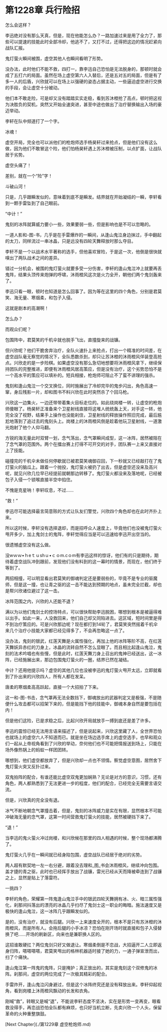 # 第1228章 兵行险招

怎么会这样？

李迅绝对没有那么天真，但是，现在他能怎么办？一路加速过来是用了全力了，那些可以提速的技能此时全部冷却，他逃不了，又打不过，还得把这边的情况赶紧向战队汇报。

鬼灯萤火瞬间被围，虚空其他人也瞬间看明了形势。

没办法，此时他们不能不救，四打一，靠李迅自己恐怕是无法脱身的，那顿时就会成了五打六的局面。虽然在场上虚空第六人入替后，还是五对五的局面，但是有了多一人的后盾，兴欣就可以在场上以强硬的姿态占据主动，一些逼迫虚空进行交换的手段，会让虚空十分被动。

他们本不敢走险，可是却又没有踏踏实实走稳，看到苏沐橙抢了高点，顿时把这视为决胜负的契机，突然又开始全速突进，甚至中途也做出了治疗替换输出入场的豪迈举动。

李轩在队中频道打了一个字。

冰魂！

虚空开局，完全也可以派他们的枪炮师选手杨昊轩过来抢点，但是他们没有这么做，因为他们不敢冒这个险，他们怕杨昊轩遇上苏沐橙被压制，以点扩面，让战队居于劣势。

虚空头痛了！

差别，就在一个“险”字！

斗破山河！

只是，几乎跟瞬发似的，意味着到底不是瞬发。结界就在开始凝结的一瞬，李轩看到一颗手雷坠到了自己眼前。

“中计！”

鬼刻的冰阵就算威力要小一些，效果要弱一些，但是影响也是不可以忽略的。

一道人影和-图-书，几乎是在手雷爆炸的一瞬间，从逢山鬼泣身边抹过，手中翻起的太刀，同样流过一串冰晶，只是远没有四轮天舞释放时那么夺目。

李轩不是一个以战术水平著称的选手，但他喜欢冒险，于是这一次，他倒是很快就嗅出了两队战术之间的差异。

错过一分机会，被围的鬼灯萤火就要多受一分伤害，李轩的逢山鬼泣冲上就要再丢鬼阵，结果头顶传来炮弹的呼啸，沐雨橙风这次是火力全开，朝他们两个鬼剑轰来了。

李迅只看一眼，顿时也知道是怎么回事了。因为等在这里的四个角色，分别是君莫笑、海无量、寒烟柔，和包子入侵。

这就是剧本的高潮啊！

怎么办？

而观众们呢？

包围阵中，君莫笑的千机伞就也脱手飞出，直撞旋来的战镰。

但兴欣呢？他们干脆舍弃治疗，全队火速扑上来抢点，打出一个精准的时间差，在虚空战队毫无察觉的情况下，全队悉数杀到，却只让苏沐橙的沐雨橙风佯装登高抢点。兴欣走的是一步险棋。如果虚空没有那么急切地想要将沐雨橙风拿下，继续保持团队的完整推进，即便有沐雨橙风居高策应，但是没有治疗，这个劣势恐怕不是一个高水平的策应可以填补的。短兵相接，枪炮师可阻止不了蛮不讲理的强杀。

鬼刻和逢山鬼泣一个交叉换位，同时施展出了冷却完毕的鬼步闪出，角色高速一窜，身后残影一片，却和图书不料兴欣在此时突然杀了个回马枪。

兴欣这一边集火，一边还带带着集火目标走位的。如此绕岗楼一转，让虚空的枪炮师傻眼了。杨昊轩正准备来个卫星射线直接将这堆人统统轰上天，对手这一转，他完全没了视野，结果手上操作也没能刹住，卫星射线的释放操作照旧完成，最后尴尬地落到了追过去的鬼刻头上。岗楼上的沐雨橙风倒是趁着他玩卫星射线，一道激光炮射了他个人仰马翻。

方锐的海无量此时双臂一划，念气荡出，念气罩瞬间成型，这一冰阵，居然被阻在了念气罩的范围外。两个在擂台赛上打得不可开交的对手，团队赛一上来又直接对上了技能。

碰撞完的千机伞未做任何停歇就已被君莫笑魂御召回，下一秒就又已经敲打在了鬼灯萤火的脑瓜上。跟着一个抛投，鬼灯萤火被扔了出去，但是虚空还没来及高兴呢，就见兴欣几位早已经提前就朝那边转移了。鬼灯萤火都没来及落地呢，已经被包子入侵一个锁喉直接半空中掐住。

不愧是克星呐！李轩叹息，不过……

“救！”

李迅尽可能选择最言简意赅的方式让队友们警觉，兴欣四个角色却也在此时齐扑上来。

所以这时候，李轩没有选择退却，而是招呼众人速度上，毕竟他们也没被鬼灯萤火甩开多少，加上鬼剑士的鬼阵，李轩觉得应当是可以迅速给李迅开出空当的。

很遗憾虚空没有这么做。

没wｗｗ•ｈeｔｕshｕ•ｃｏm.cｏm有李迅这样的惊讶，他们有的只是期待，期待着虚空战队冲到跟前，发现他们没有料到的这一幕时的情景，而现在，他们终于等到了。

两招相撞，可以明显看出君莫笑的御魂判定还是要弱些的，毕竟不是专业的驱魔师，但是这一撞，也让青之驱的这一击不能达到预期的地点，虽未完全拦截，却也是帮兴欣诸位避过了这一击。

冰阵范围之内，兴欣的人还能不退？

满以为以他们鬼剑士的控场特点，可以很快帮助李迅脱困，哪想到根本是被逼得难以出手。如此一来，人没救回来，他们自己却又同陷进去。这区域，短时间里是得不到治疗策应的。可是兴欣那边呢？现在都打到14轮了，君莫笑突然摇着千机伞来几个治疗小技能大家都已经见得多了，不会再忽略这一点了。

没办法，鬼刻的银武，红莲天舞是火属性强化，再加上他的冰阵等阶不高，在红莲天舞妖异赤红的刀身上，冰晶的流转自然不怎么显眼了。而且相比起逢山鬼泣，鬼刻的法术吟唱也有些慢，但是此时，红莲天舞刀身上召出的鬼神已经送出，这一冰阵，已经施展出来，那边包围鬼灯萤火的一圈，结界已然在凝结。

中计？还用他提示吗？虚空的其他几位也没被李迅的鬼灯萤火甩开太远，立即就看到了扑出来的兴欣四人，所有人都在发呆。

唐柔的寒烟柔高高跃起，直接一个大招拍了下来。

这一和-图-书击，念气罩再无法全数挡下，御魂放出的武器判定又是极强，不是随便什么攻击都可以招架下来的，但是能挡下他的技能中，御魂本身自然是要包括在内！

但是他们这险，已是求稳之后，比起兴欣开局就放手一搏到底还是差了许多。

李迅的震惊已经无法用言语来描述了，但是说起来，兴欣这里藏了人，全世界恐怕也就场上的虚空六人不知道而已。就是坐在场边选手席上的虚空选手，也早和观众们一起从上帝视角看到了兴欣的举动，奈何他们也不可能把情报送到场上，只能在场外像热锅上的蚂蚁一样团团转。

哪想到，他们虚空都放弃了，但是兴欣却一点也不领情。察觉虚空意图，居然舍下鬼灯萤火突又反扑过来。

双鬼拍阵的配合，有谁还能比虚空双鬼更加娴熟？无论是对方的意识，习惯，还有角色，两人都熟悉到了无法更进一步的程度，他们的配合，已经完全无需要言语交流。

但是，兴欣真的完全没有退。

冰气不断地朝念气罩撞击着，但是，鬼刻的冰阵威力是实在有限，显然根本不可能冲破海无量的念气罩，这第一时间营救鬼灯萤火的技能，居然被硬挡下来了。

“退！”

当李迅的鬼火萤火冲过岗楼，和兴欣候在那里的四人相遇的时候，整个现场都沸腾了。

鬼灯萤火几乎在一瞬间就已经身陷包围，虚空战队已经居于绝对的劣势。

两人超有默契地一左一右分避，跟着没去理和_图_书会沐雨橙风，继续冲向包围。盖才捷的青之驱，此时也已经挥手放出了战镰，雷光已经从天而降被牵连到了战镰之上，显然是贴上了落雷符。

一挑四？

李轩的角色，荣耀第一阵鬼逢山鬼泣手中的银武四轮天舞拥有冰、火、暗三属性强化，刹那间抖落出的漂亮的冰晶几乎扫尽了鬼剑士这一职业的晦暗。施法速度又是极快的逢山鬼泣，这一冰阵几乎跟瞬发似的。

是的，没有治疗，就没有后腿。兴欣一上来速度全开的，根本不是只有苏沐橙的沐雨橙风，而是所有人。会拖后腿的小手冰凉？恐怕在刚开场时就直接和包子入侵替换了吧……开场的刷新区，向来也是兼职换人区的。

这招谁敢硬扛？两位鬼剑只好又做退让。寒烟柔倒是不恋战，大招逼开二人立即返身归阵，嗒嗒嗒嗒，君莫笑甩出的格林机器适时接了她的力，一通子弹宣泄而出，扫了个痛快。

逢山鬼泣第一阵鬼的鬼阵，只是掩护；真正放出的，其实是鬼刻这个双修鬼的冰阵。刹那间，虚空的两位完成了一次极其精彩的配合。

手雷炸开，逢山鬼泣闪身避过，但是这个冰阵终究还是没有释放出来。李轩仰起视角，看到岗楼上沐雨橙风飘动的长发和衣角。

刚喊“救”，转眼又是喊“退”，不能说李轩态度不坚决，实在是形势一变再变，眼看救没得手，再恋战恐怕全队都有麻烦，也只好当机立断，先卖兴欣一个人头，保留革命的火种重整旗鼓。



[Next Chapter](./第1229章 虚空枪炮师.md)